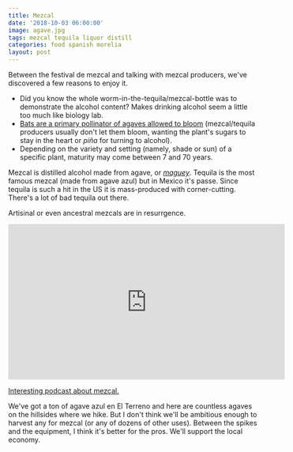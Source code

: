 ```yaml
---
title: Mezcal
date: '2018-10-03 06:00:00'
image: agave.jpg
tags: mezcal tequila liquor distill
categories: food spanish morelia
layout: post
---
```


Between the festival de mezcal and talking with mezcal producers, we've discovered a few reasons to enjoy it.

* Did you know the whole worm-in-the-tequila/mezcal-bottle was to demonstrate the alcohol content? Makes drinking alcohol seem a little too much like biology lab.
* [Bats are a primary pollinator of agaves allowed to bloom](https://www.youtube.com/watch?v=87rzxT9p2gs) (mezcal/tequila producers usually don't let them bloom, wanting the plant's sugars to stay in the heart or *piña* for turning to alcohol).
* Depending on the variety and setting (namely, shade or sun) of a specific plant, maturity may come  between 7 and 70 years.

Mezcal  is distilled alcohol made from agave, or [*maguey*](http://mezcal.com/en/maguey.php). Tequila is the most famous mezcal (made from agave azul) but in Mexico it's passe. Since tequila is such a hit in the US it is mass-produced with corner-cutting. There's a lot of bad tequila out there.

Artisinal or even ancestral mezcals are in resurrgence. 

<iframe width="560" height="315" src="https://www.youtube-nocookie.com/embed/ELEMokyTrLA" frameborder="0" allow="autoplay; encrypted-media" allowfullscreen></iframe>

[Interesting podcast about mezcal.](https://gastropod.com/mezcal-everything-but-the-worm/)

We've got a ton of agave azul en El Terreno and here are countless agaves on the hillsides where we hike. But I don't think we'll be ambitious enough to harvest any for mezcal (or any of dozens of other uses). Between the spikes and the equipment, I think it's better for the pros. We'll support the local economy.